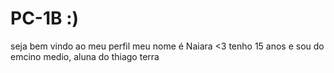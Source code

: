 # PC-1B :)
seja bem vindo ao meu perfil
meu nome é Naiara <3 tenho 15 anos e
sou do emcino medio, aluna do thiago terra

